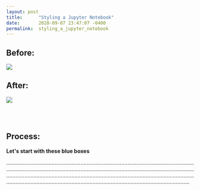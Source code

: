 ```yaml
---
layout: post
title:      "Styling a Jupyter Notebook"
date:       2020-09-07 23:47:07 -0400
permalink:  styling_a_jupyter_notebook
---
```


## Before:

![](https://i.imgur.com/M5p6h4h.png)

## After:

![](https://i.imgur.com/OGwzciY.png)



<br></br>
## Process:

<div class="alert alert-info">
  <strong>Let's start with these blue boxes</strong>
</div>



.............................................................................................................................................................................................................................................................................................................................................................................................................................................................................................................
